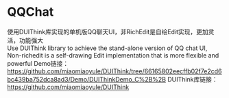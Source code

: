 # QQChat
使用DUIThink库实现的单机版QQ聊天UI，非RichEdit是自绘Edit实现，更加灵活，功能强大                         
Use DUIThink library to achieve the stand-alone version of QQ chat UI, Non-richedit is a self-drawing Edit implementation that is more flexible and powerful
Demo链接：https://github.com/miaomiaoyule/DUIThink/tree/66165802eecffb02f7e2cd6bc439ba752dca8ad3/Demo/DUIThinkDemo_C%2B%2B
DUIThink库链接：https://github.com/miaomiaoyule/DUIThink
